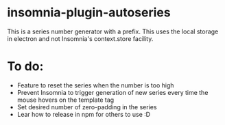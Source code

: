 # insomnia-plugin-autoseries

This is a series number generator with a prefix. This uses the local storage in electron and not Insomnia's context.store facility.

# To do:
* Feature to reset the series when the number is too high
* Prevent Insomnia to trigger generation of new series every time the mouse hovers on the template tag
* Set desired number of zero-padding in the series
* Lear how to release in npm for others to use :D
